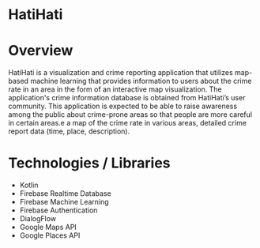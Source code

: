# HatiHati

# Overview

HatiHati is a visualization and crime reporting application that utilizes map-based machine learning that provides information to users about the crime rate in an area in the form of an interactive map visualization. The application's crime information database is obtained from HatiHati’s user community. This application is expected to be able to raise awareness among the public about crime-prone areas so that people are more careful in certain areas.e a map of the crime rate in various areas, detailed crime report data (time, place, description).

# Technologies / Libraries

* Kotlin
* Firebase Realtime Database
* Firebase Machine Learning
* Firebase Authentication
* DialogFlow
* Google Maps API
* Google Places API
